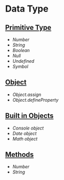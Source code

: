 # Data Type

## [Primitive Type](/JavaScript/Lenguage/data-types/primitive-type.js)

- _Number_
- _String_
- _Boolean_
- _Null_
- _Undefined_
- _Symbol_

## [Object](/JavaScript/Lenguage/data-types/object-type.js)

- _Object.assign_
- _Object.defineProperty_

## [Built in Objects](/JavaScript/Lenguage/data-types/built-in-objects.js)

- _Console object_
- _Date object_
- _Math object_

## [Methods](/JavaScript/Lenguage/data-types/methods.js)

- _Number_
- _String_
